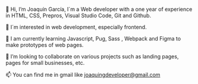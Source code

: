 👋 Hi, I’m Joaquín García, I´m a Web developer with a one year of experience in HTML, CSS, Prepros, Visual Studio Code, Git and Github.

👀 I´m interested in web development, especially frontend.

🌱 I am currently learning Javascript, Pug, Sass , Webpack and Figma to make prototypes of web pages.

💞️ I’m looking to collaborate on various projects such as landing pages, pages for small businesses, etc.

📫 You can find me in gmail like joaquingdeveloper@gmail.com
